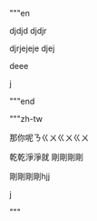 """en

djdjd
djdjr

djrjejeje djej

deee

j

"""end

"""zh-tw

那你呢ㄋㄍㄨㄍㄨㄍㄨ

乾乾淨淨就
剛剛剛剛


剛剛剛剛hjj

j

"""